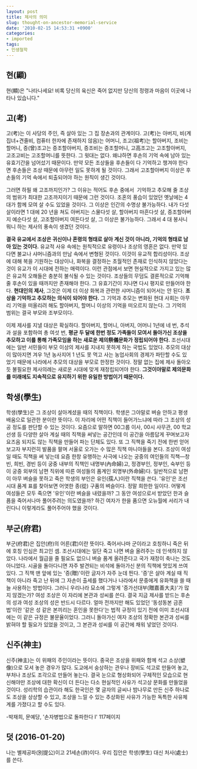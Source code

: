 ```yaml
---
layout: post
title: 제사의 의미
slug: thought-on-ancestor-memorial-service
date: '2010-02-15 14:53:31 +0900'
categories:
- imported
tags:
- 인생철학
---
```

## 현(顯)

현(顯)은 "나타나세요! 비록 당신의 육신은 죽어 없지만 당신의 정령과 마음이 이곳에 나타나 있습니다."

## 고(考)

고(考)는 이 사당의 주인, 즉 살아 있는 그 집 장손과의 관계이다. 고(考)는 아버지, 비(계집녀+견줄비, 컴퓨터 한자에 존재하지 않음)는 어머니, 조고(祖考)는 할아버지, 조비는 할머니, 증(曾)조고는 증조할아버지, 증조비는 증조할머니, 고高조고는 고조할아버지, 고조고비는 고조할머니를 뜻한다. 그 윗대는 없다. 왜냐하면 후손의 기억 속에 남아 있는 유효기간을 넘어섰기 때문이다. 만약 모든 조상들을 후손들이 다 기억하고 챙겨야 한다면 후손들은 조상 때문에 아무런 일도 못하게 될 것이다. 그래서 고조할아버지 이상은 후손들의 기억 속에서 퇴출되어야 하는 원칙이 생긴 것이다.

그러면 하필 왜 고조까지인가? 그 이유는 적어도 후손 중에서  기억하고 추모해 줄 조상의 범위가 최대한 고조까지이기 때문에 그런 것이다. 조혼의 풍습이 있었던 옛날에는 4 대가 함께 모여 살 수도 있었을 것이다. 그 이상은 인간의 수명상 불가능하다. 내가 다섯 살이라면 1 대에 20 년을 쳐도 아버지는 스물다섯 살, 할아버지 마흔다섯 살, 증조할아버지 예순다섯 살, 고조할아버지 여든다섯 살, 그 이상은 불가능하다. 그래서 4 대 봉사니 뭐니 하는 제사의 풍속이 생겼던 것이다.

**결국 유교에서 조상은 귀신이나 혼령의 형태로 살아 계신 것이 아니라, 기억의 형태로 남아 있는 것이다.** 유교적 사유 속에는 원칙적으로 유령이나 조상의 영혼은 없다. 만약 있다면 불교나 샤머니즘과의 만남 속에서 변형된 것이다. 이것이 유교적 합리성이다. 조상에 대해 복을 기원하는 대상이나, 화복을 결정하는 초월적인 존재로 인식하지 않았다는 것이 유교가 이 시대에 전하는 매력이다. 이런 관점에서 보면 현실적으로 가지고 있는 많은 유교적 오해들은 충분히 불식될 수 있는 것이다. 조상들의 무덤도 결론적으로 기억해 줄 후손이 있을 때까지만 존재해야 한다. 그 유효기간이 지나면 다시 평지로 만들어야 한다. **현대인의 제사**, 그것은 이제 더 이상 화복과 관련한 샤머니즘이 되어서는 안 된다. **조상을 기억하고 추모하는 의식이 되어야 한다.** 그 기억과 추모는 변화된 현대 사회는 아무리 기억을 떠올리려 해도 할아버지, 할머니 이상의 기억을 떠오르지 않는다. 그 기억의 범위는 결국 부모와 조부모이다. 

이제 제사를 지낼 대상은 확실하다. 할아버지, 할머니, 아버지, 어머니 1년에 네 번, 추석과 설을 포함하여 총 여섯 번, **평균 두 달에 한번 정도 가족들이 모여서 돌아가신 조상을 추모하고 이를 통해 가족모임을 하는 새로운 제의祭儀문화가 정립되어야 한다.** 조선시대에는 일반 서민들이 부모 이상의 제사를 지내지 못하게 하는 국법도 있었다. 추모의 대상이 많아지면 겨우 1년 농사지어 1 년도 못 먹고 사는 농업사회의 경제가 파탄할 수도 있었기 때문에 나라에서 추모의 대상을 부모로 한정한 것이다. 정말 없는 집에 제사 돌아오듯 불필요한 제사의례는 새로운 시대에 맞게 재정립되어야 한다. **그것이야말로 제의문화를 미래에도 지속적으로 유지하기 위한 유일한 방법이기 때문이다.**

<!--more-->

## 학생(學生) 

학생(學生)은 그 조상이 살아계셨을 때의 직책이다. 학생은 그야말로 벼슬 안하고 평생 배움으로 일관한 분이란 뜻이다. 이 자리에 어떤 직책이 들어가느냐에 따라 그 조상의 성공 정도를 판단할 수 있는 것이다. 요즘으로 말하면 00그룹 이사, 00시 사무관, 00 학교 선생 등 다양한 살아 계실 때의 직책을 써넣는 공간인데 이 공간을 아름답게 꾸며보고자 요즈음 되지도 않는 직책을 만들어 파는 단체도 있다. 또 그 직책을 죽기 전에 한번 얻어 보고자 부지런히 발품을 팔며 서울로 오가는 수 많은 직책 마니아들을 본다. 조상이 여성일 때도 직책을 써 넣는데 요즘 한창 유행하는 사극에 나오는 궁중의 여인들의 직책—창빈, 희빈, 경빈 등이 궁중 내부의 직책인 내명부(內命婦)고, 정경부인, 정부인, 숙부인 등이 궁중 외부의 남편 직위에 따른 여성들의 품계인 외명부(外命婦)다. 일반적으로 남편이 아무 벼슬을 못하고 죽은 학생의 부인은 유인(孺人)이란 직책을 쓴다. '유인'은 조선시대 품계 표를 찾아보면 어엿한 종(從) 구품의 벼슬이다. 정말 희한한 일이다. 어떻게 여성들은 모두 죽으면 '유인'이란 벼슬을 내렸을까? 그 동안 여성으로서 받았던 한과 슬픔을 죽어서나마 풀어주려는 의도였을까? 하긴 여자가 한을 품으면 오뉴월에 서리가 내린다니 이렇게라도 풀어주어야 했을 것이다.

## 부군(府君)

부군(府君)은 집안(府)의 어른(君)이란 뜻이다. 죽어서나마 군이라고 호칭하니 죽은 뒤에 호칭 인심은 최고인 셈. 조선시대에는 일단 죽고 나면 벼슬 올려주는 데 인색하지 않았다. 나라에서 월급을 줄 필요도 없으니 벼슬 품계 올려준다고 국가 재정이 축나는 것도 아니었다. 시골을 돌아다니면 자주 발견되는 비석에 돌아가신 분의 직책에 멋있게 쓰여 있다. 그 직책 맨 앞에 있는 '증(贈)'이란 글자가 자주 눈데 띈다. '증'은 살아 계실 때 직책이 아니라 죽고 난 뒤에 그 자손이 출세를 했다거나 나라에서 문중에게 유화책을 쓸 때 늘 사용하는 방법이다. 그러니 우리나라 묘소에 그렇게 '증가선대부(贈嘉善大夫)'가 많지 않겠는가? 여성 조상은 이 자리에 본관과 성씨를 쓴다. 결국 지금 제사를 받드는 후손의 성과 여성 조상의 성은 반드시 다르다. 얼마 전까지만 해도 있었던 '동성동본 금혼법'이란 '같은 성 같은 본끼리는 혼인을 못한다'는 법적 규정이 있기 전에 이미 조선시대에는 이 같은 규정은 불문율이었다. 그러니 돌아가신 여자 조상의 정확한 본관과 성씨를 밝혀야 할 필요가 있었을 것이고, 그 본관과 성씨를 이 공간에 채워 넣었던 것이다.

## 신주(神主)

신주(神主)는 이 위패의 주인이라는 뜻이다. 중국은 조상을 위패와 함께 석고 소상(塑像)으로 모셔 놓은 경우가 많다. 도교에서 숭상하는 관우나 장비도 석고로 만들어 놓고, 부처나 조상도 조각으로 만들어 놓는다. 결국 눈으로 형상화되어 구체적인 모습으로 현신해야만 조상에 대한 확신이 더 든다는 다소 현실적인 사유가 석고상 문화를 만들었을 것이다. 성리학의 습관이라 해도 한국인은 몇 글자의 글씨나 밤나무로 만든 신주 하나로도 조상을 상상할 수 있고, 조상을 느낄 수 있는 추상화된 사유가 가능한 독특한 사유체계를 가졌다고 할 수도 있다.

-박재희, 문예당, '손자병법으로 돌파한다 I' 117페이지

## 덧 (2016-01-20)

나는 별제공파(別提公)이고 21세손(祚)이다. 우리 집안은 학생(學生) 대신 처사(處士)를 쓴다.


